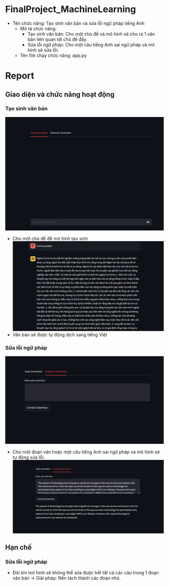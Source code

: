 # FinalProject_MachineLearning

- Tên chức năng: Tạo sinh văn bản và sửa lỗi ngữ pháp tiếng Anh
    - Mô tả chức năng: 
	    + Tạo sinh văn bản: Cho một chủ đề và mô hình sẽ cho ra 1 văn bản liên quan tới chủ đề đấy.
	    + Sửa lỗi ngữ pháp: Cho một câu tiếng Anh sai ngữ pháp và mô hình sẽ sửa lỗi.
    - Tên file chạy chức năng: app.py


# Report

## Giao diện và chức năng hoạt động

### Tạo sinh văn bản
![](./img/Topic.png)

- Cho một chủ đề để mô hình tạo sinh
![](./img/Fermi.png)
- Văn bản sẽ được tự động dịch sang tiếng Việt


### Sửa lỗi ngữ pháp
![](./img/grammar.png)

- Cho một đoạn văn hoặc một câu tiếng Anh sai ngữ pháp và mô hình sẽ tự động sửa lỗi.
![](./img/correction.png)

## Hạn chế
### Sửa lỗi ngữ pháp
- Đôi khi mô hình sẽ không thể sửa được hết tất cả các câu trong 1 đoạn văn bản -> Giải pháp: Nên tách thành các đoạn nhỏ.
